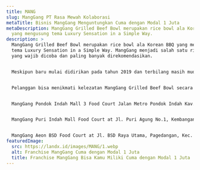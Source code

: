 ```yaml
---
title: MANG
slug: MangGang PT Rasa Mewah Kolaborasi
metaTitle: Bisnis MangGang Menguntungkan Cuma dengan Modal 1 Juta
metaDescription: MangGang Grilled Beef Bowl merupakan rice bowl ala Korean BBQ
  yang mengusung tema Luxury Sensation in a Simple Way.
description: >
  MangGang Grilled Beef Bowl merupakan rice bowl ala Korean BBQ yang mengusung
  tema Luxury Sensation in a Simple Way. MangGang menjadi salah satu rice bowl
  yang wajib dicoba dan paling banyak direkomendasikan.


  Meskipun baru mulai didirikan pada tahun 2019 dan terbilang masih muda, MangGang telah sukses mengembangkan bisnisnya hingga memiliki 31 gerai yang tersebar di seluruh wilayah Jakarta, Bekasi, Tangerang Selatan, Bandung, bahkan sampai ke Yogyakarta, Malang (2 outlet), Palembang, dan Samarinda.


  Pelanggan bisa menikmati kelezatan MangGang Grilled Beef Bowl secara lebih praktis dengan memesannya melalui berbagai platform pesanan online, atau juga dapat menikmatinya secara langsung dengan datang ke salah satu dari 31 gerai yang tersebar di hampir seluruh wilayah Indonesia.


  MangGang Pondok Indah Mall 3 Food Court Jalan Metro Pondok Indah Kav. IV


  MangGang Puri Indah Mall Food Court at Jl. Puri Agung No.1, Kembangan Sel., Kec. Kembangan, Kota Jakarta Barat, Daerah Khusus Ibukota Jakarta 11610


  MangGang Aeon BSD Food Court at Jl. BSD Raya Utama, Pagedangan, Kec. Pagedangan, Kabupaten Tangerang, Banten 15345
featuredImage:
  src: https://landx.id/images/MANG/1.webp
  alt: Franchise MangGang Cuma dengan Modal 1 Juta
  title: Franchise MangGang Bisa Kamu Miliki Cuma dengan Modal 1 Juta
---
```

